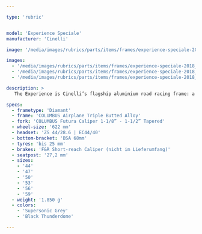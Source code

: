 ```yaml
---

type: 'rubric'


model: 'Experience Speciale'
manufacturer: 'Cinelli'

image: '/media/images/rubrics/parts/items/frames/experience-speciale-2018_1.jpg'

images:
  - '/media/images/rubrics/parts/items/frames/experience-speciale-2018_2.jpg'
  - '/media/images/rubrics/parts/items/frames/experience-speciale-2018_3.jpg'
  - '/media/images/rubrics/parts/items/frames/experience-speciale-2018_4.jpg'

description: >
   The Experience is Cinelli’s flagship aluminium road racing frame: a continuously fine-tuned Italian racing machine with maniacally designed details that reflect Cinelli’s intimate knowledge of metal race bikes. At the heart of the Experience’s all-purpose race feel is the Columbus triple-butted Airplane tubing developed by the same engineers that pioneered the lightest aluminium tubesets in the history of cycling in the 1990s, at the height of the material’s technological innovation. The Airplabe tubeset is composed of radically thin seatstays (12mm diameter) and 27,2 seatpost complemented by oversized downtube (50mm diameter) and chainstays (28,6mm) resulting in an extremely comfortable but mechanically efficient lightweight racing bicycle that is fast enough to ride hard on, but versatile enough to transform into a performance-commuter.

specs:
  - frametype: 'Diamant'
  - frame: 'COLUMBUS Airplane Triple Butted Alloy'
  - fork: 'COLUMBUS Futura Caliper 1-1/8” - 1-1/2” Tapered'
  - wheel-size: '622 mm'
  - headset: 'ZS 44/28.6 | EC44/40'
  - bottom-bracket: 'BSA 68mm'
  - tyres: 'bis 25 mm'
  - brakes: 'F&R Short-reach Caliper (nicht im Lieferumfang)'
  - seatpost: '27,2 mm'
  - sizes: 
    - '44'
    - '47'
    - '50'
    - '53'
    - '56'
    - '59'
  - weight: '1.850 g'
  - colors:
    - 'Supersonic Grey'
    - 'Black Thunderdome'

---
```

